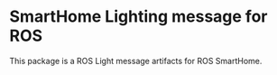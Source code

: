 # SmartHome Lighting message for ROS
This package is a ROS Light message artifacts for ROS SmartHome.

